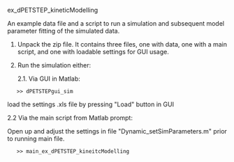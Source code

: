 ex_dPETSTEP_kineticModelling

An example data file and a script to run a simulation and subsequent model parameter fitting of the simulated data.

1. Unpack the zip file. It contains three files, one with data, one with a main script, and one with loadable settings for GUI usage.

2. Run the simulation either:

   2.1. Via GUI in Matlab:
   
```
   >> dPETSTEPgui_sim
```
   load the settings .xls file by pressing "Load" button in GUI
	
   2.2 Via the main script from Matlab prompt:
   
   Open up and adjust the settings in file "Dynamic_setSimParameters.m" prior to running main file.
```
   >> main_ex_dPETSTEP_kineitcModelling
```

